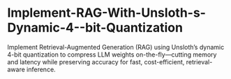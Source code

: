 # Implement-RAG-With-Unsloth-s-Dynamic-4--bit-Quantization
Implement Retrieval-Augmented Generation (RAG) using Unsloth’s dynamic 4-bit quantization to compress LLM weights on-the-fly—cutting memory and latency while preserving accuracy for fast, cost-efficient, retrieval-aware inference.
